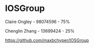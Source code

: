 # IOSGroup

Claire Ongley - 98074596 - 75% 

Chenglin Zhang - 13699424 - 25%

https://github.com/maxbchyper/IOSGroup
